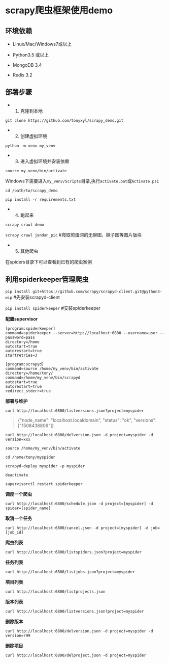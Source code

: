 # scrapy爬虫框架使用demo

## 环境依赖

- Linux/Mac/Windows7或以上

- Python3.5 或以上

- MongoDB 3.4

- Redis 3.2

## 部署步骤

- 1. 克隆到本地

`git clone https://github.com/tonyxyl/scrapy_demo.git`

- 2. 创建虚拟环境

`python -m venv my_venv`

- 3. 进入虚拟环境并安装依赖

`source my_venv/bin/activate`

Windows下需要进入`my_venv/Scripts`目录,执行`activate.bat`或`Activate.ps1`

`cd /path/to/scrapy_demo`

`pip install -r requirements.txt`

- 4. 跑起来

`scrapy crawl demo`

`scrapy crawl jandan_pic`  #爬取煎蛋网的无聊图、妹子图等图片版块

- 5. 其他爬虫

在spiders目录下可以查看到已有的爬虫案例


## 利用spiderkeeper管理爬虫

`pip install git+https://github.com/scrapy/scrapyd-client.git@python3-wip` #先安装scrapyd-client

`pip install spiderkeeper` #安装spiderkeeper

**配置supervisor**

```
[program:spiderkeeper]
command=spiderkeeper --server=http://localhost:6800 --username=user --password=pass
directory=/home
autostart=true
autorestart=true
startretries=3

[program:scrapyd]
command=source /home/my_venv/bin/activate
directory=/home/tony/
command=/home/my_venv/bin/scrapyd
autostart=true
autorestart=true
redirect_stderr=true
```

**部署与维护**

`curl http://localhost:6800/listversions.json?project=myspider`

> {"node_name": "localhost.localdomain", "status": "ok", "versions": ["1508438806"]}

`curl http://localhost:6800/delversion.json -d project=myspider -d version=xxx`

`source /home/my_venv/bin/activate`

`cd /home/tony/myspider`

`scrapyd-deploy myspider -p myspider`

`deactivate`

`supervisorctl restart spiderkeeper`

**调度一个爬虫**

`curl http://localhost:6800/schedule.json -d project=[myspider] -d spider=[spider_name]`

**取消一个任务**

`curl http://localhost:6800/cancel.json -d project=[myspider] -d job=[job_id]`

**爬虫列表**

`curl http://localhost:6800/listspiders.json?project=myspider`

**任务列表**

`curl http://localhost:6800/listjobs.json?project=myspider`

**项目列表**

`curl http://localhost:6800/listprojects.json`

**版本列表**

`curl http://localhost:6800/listversions.json?project=myspider`

**删除版本**

`curl http://localhost:6800/delversion.json -d project=myspider -d version=r99`

**删除项目**

`curl http://localhost:6800/delproject.json -d project=myspider`
